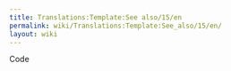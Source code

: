 ```yaml
---
title: Translations:Template:See also/15/en
permalink: wiki/Translations:Template:See_also/15/en/
layout: wiki
---
```


Code
